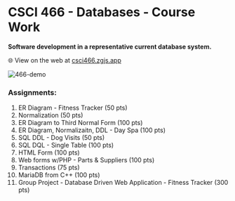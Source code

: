 # CSCI 466 - Databases - Course Work

**Software development in a representative current database system.**

🌐 View on the web at [csci466.zgjs.app](https://csci466.zgjs.app/)

![466-demo](https://user-images.githubusercontent.com/59938457/162587595-52115250-821b-42fb-8be6-ea4d897d28c3.gif)

### Assignments:
1. ER Diagram - Fitness Tracker (50 pts)
2. Normalization (50 pts)
3. ER Diagram to Third Normal Form (100 pts)
4. ER Diagram, Normalizaitn, DDL - Day Spa (100 pts)
5. SQL DDL - Dog Visits (50 pts)
6. SQL DQL - Single Table (100 pts)
7. HTML Form (100 pts)
8. Web forms w/PHP - Parts & Suppliers (100 pts)
9. Transactions (75 pts)
10. MariaDB from C++ (100 pts)
11. Group Project - Database Driven Web Application - Fitness Tracker (300 pts)
